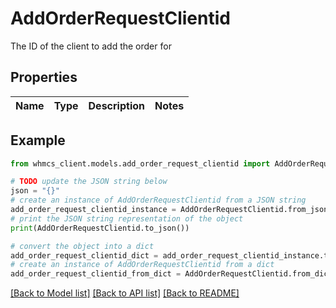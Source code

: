 # AddOrderRequestClientid

The ID of the client to add the order for

## Properties

Name | Type | Description | Notes
------------ | ------------- | ------------- | -------------

## Example

```python
from whmcs_client.models.add_order_request_clientid import AddOrderRequestClientid

# TODO update the JSON string below
json = "{}"
# create an instance of AddOrderRequestClientid from a JSON string
add_order_request_clientid_instance = AddOrderRequestClientid.from_json(json)
# print the JSON string representation of the object
print(AddOrderRequestClientid.to_json())

# convert the object into a dict
add_order_request_clientid_dict = add_order_request_clientid_instance.to_dict()
# create an instance of AddOrderRequestClientid from a dict
add_order_request_clientid_from_dict = AddOrderRequestClientid.from_dict(add_order_request_clientid_dict)
```
[[Back to Model list]](../README.md#documentation-for-models) [[Back to API list]](../README.md#documentation-for-api-endpoints) [[Back to README]](../README.md)


